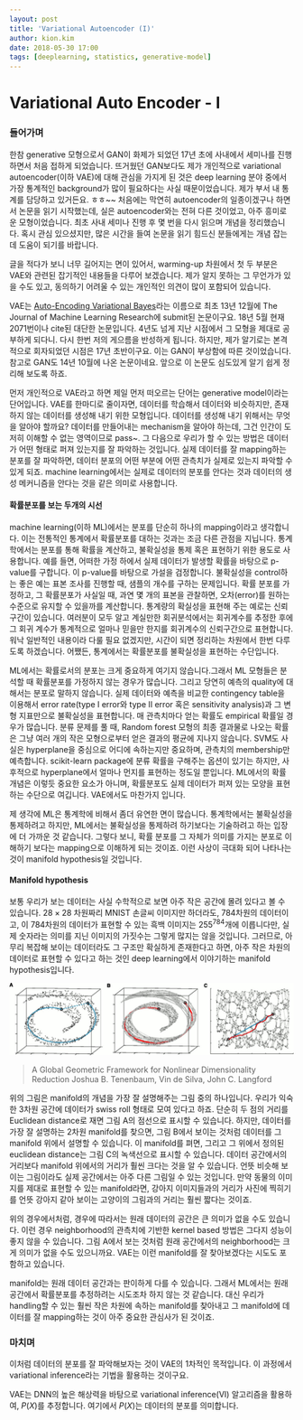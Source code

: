 ```yaml
---
layout: post
title: 'Variational Autoencoder (I)'
author: kion.kim
date: 2018-05-30 17:00
tags: [deeplearning, statistics, generative-model]
---
```


# Variational Auto Encoder - I


### 들어가며

한참 generative 모형으로서 GAN이 화제가 되었던 17년 초에 사내에서 세미나를 진행하면서 처음 접하게 되었습니다. 뜨거웠던 GAN보다도 제가 개인적으로 variational autoencoder(이하 VAE)에 대해 관심을 가지게 된 것은 deep learning 분야 중에서 가장 통계적인 background가 많이 필요하다는 사실 때문이었습니다. 제가 부서 내 통계를 담당하고 있거든요. ㅎㅎ~~ 처음에는 막연히 autoencoder의 일종이겠구나 하면서 논문을 읽기 시작했는데, 실은 autoencoder와는 전혀 다른 것이었고, 아주 흥미로운 모형이었습니다. 최초 사내 세미나 진행 후 몇 번을 다시 읽으며 개념을 정리했습니다. 혹시 관심 있으셨지만, 많은 시간을 들여 논문을 읽기 힘드신 분들에게는 개념 잡는 데 도움이 되기를 바랍니다.

글을 적다가 보니 너무 길어지는 면이 있어서, warming-up 차원에서 첫 두 부분은 VAE와 관련된 잡기적인 내용들을 다루어 보겠습니다. 제가 알지 못하는 그 무언가가 있을 수도 있고, 동의하기 어려울 수 있는 개인적인 의견이 많이 포함되어 있습니다.

VAE는 [Auto-Encoding Variational Bayes](https://arxiv.org/pdf/1312.6114.pdf)라는 이름으로 최초 13년 12월에 The Journal of Machine Learning Research에 submit된 논문이구요. 18년 5월 현재 2071번이나 cite된 대단한 논문입니다. 4년도 넘게 지난 시점에서 그 모형을 제대로 공부하게 되다니. 다시 한번 저의 게으름을 반성하게 됩니다. 하지만, 제가 알기로는 본격적으로 회자되었던 시점은 17년 초반이구요. 이는 GAN이 부상함에 따른 것이었습니다. 참고로 GAN도 14년 10월에 나온 논문이네요. 앞으로 이 논문도 심도있게 알기 쉽게 정리해 보도록 하죠.

먼저 개인적으로 VAE라고 하면 제일 먼저 떠오르는 단어는 generative model이라는 단어입니다. VAE를 한마디로 줄이자면, 데이터를 학습해서 데이터와 비슷하지만, 존재하지 않는 데이터를 생성해 내기 위한 모형입니다. 데이터를 생성해 내기 위해서는 무엇을 알아야 할까요? 데이터를 만들어내는 mechanism을 알아야 하는데, 그건 인간이 도저히 이해할 수 없는 영역이므로 pass~. 그 다음으로 우리가 할 수 있는 방법은 데이터가 어떤 형태로 퍼져 있는지를 잘 파악하는 것입니다.
실제 데이터를 잘 mapping하는 분포를 잘 파악하면, 데이터 분포의 어떤 부분에 어떤 관측치가 실제로 있는지 파악할 수 있게 되죠. machine learning에서는 실제로 데이터의 분포를 안다는 것과 데이터의 생성 메커니즘을 안다는 것을 같은 의미로 사용합니다.

#### 확률분포를 보는 두개의 시선

machine learning(이하 ML)에서는 분포를 단순히 하나의 mapping이라고 생각합니다. 이는 전통적인 통계에서 확률분포를 대하는 것과는 조금 다른 관점을 지닙니다. 통계학에서는 분포를 통해 확률을 계산하고, 불확실성을 통제 혹은 표현하기 위한 용도로 사용합니다. 예를 들면, 어떠한 가정 하에서 실제 데이터가 발생할 확률을 바탕으로 p-value를 구합니다. 이 p-value를 바탕으로 가설을 검정합니다. 불확실성을 control하는 좋은 예는 표본 조사를 진행할 때, 샘플의 개수를 구하는 문제입니다. 확률 분포를 가정하고, 그 확률분포가 사실일 때, 과연 몇 개의 표본을 관찰하면, 오차(error)를 원하는 수준으로 유지할 수 있을까를 계산합니다. 통계량의 확실성을 표현해 주는 예로는 신뢰구간이 있습니다. 여러분이 모두 알고 계실만한 회귀분석에서는 회귀계수를 추정한 후에 그 회귀 계수가 통계적으로 얼마나 믿을만 한지를 회귀계수의 신뢰구간으로 표현합니다. 워낙 일반적인 내용이라 다룰 필요 없겠지만, 시간이 되면 정리하는 차원에서 한번 다루도록 하겠습니다. 어쨌든, 통계에서는 확률분포를 불확실성을 표현하는 수단입니다.

ML에서는 확률로서의 분포는 크게 중요하게 여기지 않습니다.그래서 ML 모형들은 분석할 때 확률분포를 가정하지 않는 경우가 많습니다. 그리고 당연히 예측의 quality에 대해서는 분포로 말하지 않습니다. 실제 데이터와 예측을 비교한 contingency table을 이용해서 error rate(type I error와 type II error 혹은 sensitivity analysis)과 그 변형 지표만으로 불확실성을 표현합니다. 매 관측치마다 얻는 확률도 empirical 확률일 경우가 많습니다. 분류 문제를 풀 때, Random forest 모형의 최종 결과물로 나오는 확률은 그냥 여러 개의 작은 모형으로부터 얻은 결과의 평균에 지나지 않습니다. SVM도 사실은 hyperplane을 중심으로 어디에 속하는지만 중요하며, 관측치의 membership만 예측합니다. scikit-learn package에 분류 확률을 구해주는 옵션이 있기는 하지만, 사후적으로 hyperplane에서 얼마나 먼지를 표현하는 정도일 뿐입니다. ML에서의 확률 개념은 이렇듯 중요한 요소가 아니며, 확률분포도 실제 데이터가 퍼져 있는 모양을 표현하는 수단으로 여깁니다. VAE에서도 마찬가지 입니다.

제 생각에 ML은 통계학에 비해서 좀더 유연한 면이 많습니다. 통계학에서는 불확실성을 통제하려고 하지만, ML에서는 불확실성을 통제하려 하기보다는 기술하려고 하는 입장에 더 가까운 것 같습니다. 그렇다 보니, 확률 분포를 그 자체가 의미를 가지는 분포로 이해하기 보다는 mapping으로 이해하게 되는 것이죠. 이런 사상이 극대화 되어 나타나는 것이 manifold hypothesis일 것입니다.

#### Manifold hypothesis

보통 우리가 보는 데이터는 사실 수학적으로 보면 아주 작은 공간에 몰려 있다고 볼 수 있습니다. $28 \times 28$ 차원짜리 MNIST 손글씨 이미지만 하더라도, 784차원의 데이터이고, 이 784차원의 데이터가 표현할 수 있는 흑백 이미지는 $255^{784}$개에 이릅니다만, 실제 숫자라는 의미를 지닌 이미지의 가짓수는 그렇게 많지는 않을 것입니다. 그러므로, 아무리 복잡해 보이는 데이터라도 그 구조만 확실하게 존재한다고 하면, 아주 작은 차원의 데이터로 표현할 수 있다고 하는 것인 deep learning에서 이야기하는 manifold hypothesis입니다.

![manifold](/assets/manifold.png)
> A Global Geometric Framework for Nonlinear Dimensionality Reduction
Joshua B. Tenenbaum, Vin de Silva, John C. Langford


위의 그림은 manifold의 개념을 가장 잘 설명해주는 그림 중의 하나입니다. 우리가 익숙한 3차원 공간에 데이터가 swiss roll 형태로 모여 있다고 하죠. 단순히 두 점의 거리를 Euclidean distance로 재면 그림 A의 점선으로 표시할 수 있습니다. 하지만, 데이터를 가장 잘 설명하는 2차원 manifold를 찾으면, 그림 B에서 보이는 것처럼 데이터를 그 manifold 위에서 설명할 수 있습니다. 이 manifold를 펴면, 그리고 그 위에서 정의된 euclidean distance는 그림 C의 녹색선으로 표시할 수 있습니다. 데이터 공간에서의 거리보다 manifold 위에서의 거리가 훨씬 크다는 것을 알 수 있습니다. 언뜻 비슷해 보이는 그림이라도 실제 공간에서는 아주 다른 그림일 수 있는 것입니다. 만약 동물의 이미지를 제대로 표현할 수 있는 manifold라면, 강아지 이미지들과의 거리가 사진에 찍히기를 언뜻 강아지 같아 보이는 고양이의 그림과의 거리는 훨씬 짧다는 것이죠.

위의 경우에서처럼, 경우에 따라서는 원래 데이터의 공간은 큰 의미가 없을 수도 있습니다. 이런 경우 neighborhood의 관측치에 기반한 kernel based 방법은 그다지 성능이 좋지 않을 수 있습니다. 그림 A에서 보는 것처럼 원래 공간에서의 neighborhood는 크게 의미가 없을 수도 있으니까요. VAE는 이런 manifold를 잘 찾아보겠다는 시도도 포함하고 있습니다.


manifold는 원래 데이터 공간과는 판이하게 다를 수 있습니다. 그래서 ML에서는 원래 공간에서 확률분포를 추정하려는 시도조차 하지 않는 것 같습니다. 대신 우리가 handling할 수 있는 훨씬 작은 차원에 속하는 manifold를 찾아내고 그 manifold에 데이터를 잘 mapping하는 것이 아주 중요한 관심사가 된 것이죠.


### 마치며

이처럼 데이터의 분포를 잘 파악해보자는 것이 VAE의 1차적인 목적입니다. 이 과정에서 variational inference라는 기법을 활용하는 것이구요.


VAE는 DNN의 높은 해상력을 바탕으로 variational inference(VI) 알고리즘을 활용하여, $P(X)$를 추정합니다. 여기에서 $P(X)$는 데이터의 분포를 의미합니다.
